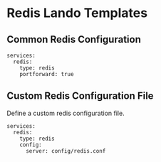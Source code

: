 # Redis Lando Templates

## Common Redis Configuration

```
services:
  redis:
    type: redis
    portforward: true
```

## Custom Redis Configuration File

Define a custom redis configuration file.

```
services:
  redis:
    type: redis
    config:
      server: config/redis.conf
```
